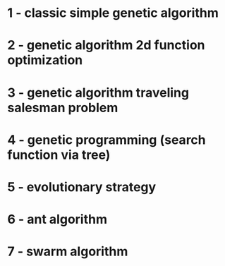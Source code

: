 # 1 - classic simple genetic algorithm
# 2 - genetic algorithm 2d function optimization
# 3 - genetic algorithm traveling salesman problem
# 4 - genetic programming (search function via tree)
# 5 - evolutionary strategy
# 6 - ant algorithm
# 7 - swarm algorithm